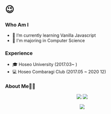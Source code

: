 ### 

<!--
**** is a ✨ _special_ ✨ repository because its `README.md` (this file) appears on your GitHub profile.

Here are some ideas to get you started:



-->



#  😉
### Who Am I

- 🌱 I’m currently learning Vanilla Javascript
- 🥇 I'm majoring in Computer Science

### Experience
- 🎓 Hoseo University (2017.03~ )
- 💻 Hoseo Combaragi Club (2017.05 ~ 2020 12)

### About Me👩‍💻

<div align='center'>
  <a href="https://velog.io/@ghks285"><img src="https://img.shields.io/badge/velog-1DBF73?style=flat-square&logo=Vimeo&logoColor=white"/></a>
<a href="https://www.notion.so/b3bada7b383645b0b68b07a547a4d560" target="_blank"><img src="https://img.shields.io/badge/notion-black?style=flat-square&logo=#000000&logoColor=white"/></a>
  
  <a href="[연결할 링크]" target="_blank"><img src="https://img.shields.io/badge/[쓰고 싶은 텍스트]-[컬러 코드]?style=flat-square&logo=[브랜드 이름]&logoColor=white"/></a>

</div>

